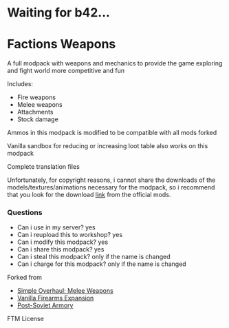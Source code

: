 # Waiting for b42...

# Factions Weapons
A full modpack with weapons and mechanics to provide the game exploring and fight world more competitive and fun

Includes:
- Fire weapons
- Melee weapons
- Attachments
- Stock damage

Ammos in this modpack is modified to be compatible with all mods forked

Vanilla sandbox for reducing or increasing loot table also works on this modpack

Complete translation files

Unfortunately, for copyright reasons, i cannot share the downloads of the models/textures/animations necessary for the modpack, so i recommend that you look for the download [link](http://leandrothedev.duckdns.org:8000/projects/pack1.zip) from the official mods.

### Questions
- Can i use in my server? yes
- Can i reupload this to workshop? yes
- Can i modify this modpack? yes
- Can i share this modpack? yes
- Can i steal this modpack? only if the name is changed
- Can i charge for this modpack? only if the name is changed

Forked from
- [Simple Overhaul: Melee Weapons](https://steamcommunity.com/sharedfiles/filedetails/?id=3052668642)
- [Vanilla Firearms Expansion](https://steamcommunity.com/sharedfiles/filedetails/?id=2667899942)
- [Post-Soviet Armory](https://steamcommunity.com/sharedfiles/filedetails/?id=2891251749)

FTM License

